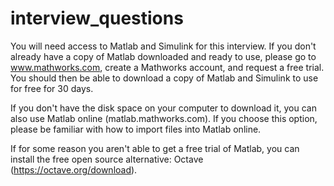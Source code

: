 # interview_questions

You will need access to Matlab and Simulink for this interview. If you don't already have a copy of Matlab downloaded and ready to use, please go to www.mathworks.com, create a Mathworks account, and request a free trial. You should then be able to download a copy of Matlab and Simulink to use for free for 30 days. 

If you don't have the disk space on your computer to download it, you can also use Matlab online (matlab.mathworks.com). If you choose this option, please be familiar with how to import files into Matlab online.

If for some reason you aren't able to get a free trial of Matlab, you can install the free open source alternative: Octave (https://octave.org/download).

